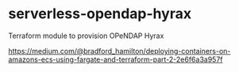 # serverless-opendap-hyrax
Terraform module to provision OPeNDAP Hyrax 

https://medium.com/@bradford_hamilton/deploying-containers-on-amazons-ecs-using-fargate-and-terraform-part-2-2e6f6a3a957f